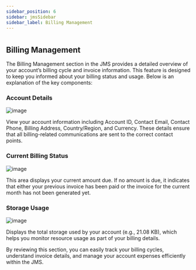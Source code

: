 ```yaml
---
sidebar_position: 6
sidebar: jmsSidebar
sidebar_label: Billing Management
---
```

#

## Billing Management

The Billing Management section in the JMS provides a detailed overview of your account’s billing cycle and invoice information. This feature is designed to keep you informed about your billing status and usage. Below is an explanation of the key components:

### Account Details

![image](/assets/images/global/account-details.webp)

View your account information including Account ID, Contact Email, Contact Phone, Billing Address, Country/Region, and Currency. These details ensure that all billing-related communications are sent to the correct contact points.

### Current Billing Status

![image](/assets/images/global/current-billing-status.webp)

This area displays your current amount due. If no amount is due, it indicates that either your previous invoice has been paid or the invoice for the current month has not been generated yet.

### Storage Usage

![image](/assets/images/global/storage-usage.webp)

Displays the total storage used by your account (e.g., 21.08 KB), which helps you monitor resource usage as part of your billing details.

By reviewing this section, you can easily track your billing cycles, understand invoice details, and manage your account expenses efficiently within the JMS.
